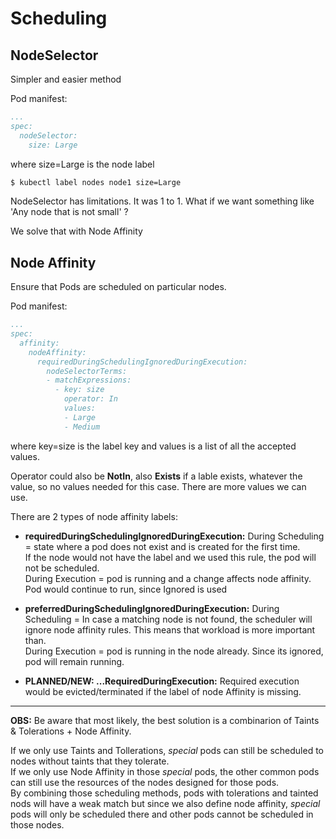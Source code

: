 # Scheduling

## **NodeSelector**

Simpler and easier method

Pod manifest:
```yaml
...
spec:
  nodeSelector:
    size: Large
```

where size=Large is the node label

```bash
$ kubectl label nodes node1 size=Large
```

NodeSelector has limitations. It was 1 to 1. What if we want something like 'Any node that is not small' ?

We solve that with Node Affinity

## **Node Affinity**

Ensure that Pods are scheduled on particular nodes.

Pod manifest:
```yaml
...
spec:
  affinity:
    nodeAffinity:
      requiredDuringSchedulingIgnoredDuringExecution:
        nodeSelectorTerms:
        - matchExpressions:
          - key: size
            operator: In
            values:
            - Large
            - Medium
```

where key=size is the label key and values is a list of all the accepted values.

Operator could also be **NotIn**, also **Exists** if a lable exists, whatever the value, so no values needed for this case. There are more values we can use.

There are 2 types of node affinity labels:
* **requiredDuringSchedulingIgnoredDuringExecution:**
During Scheduling = state where a pod does not exist and is created for the first time.  
If the node would not have the label and we used this rule, the pod will not be scheduled.  
During Execution = pod is running and a change affects node affinity. Pod would continue to run, since Ignored is used

* **preferredDuringSchedulingIgnoredDuringExecution:**
During Scheduling = In case a matching node is not found, the scheduler will ignore node affinity rules. This means that workload is more important than.  
During Execution = pod is running in the node already. Since its ignored, pod will remain running.

* **PLANNED/NEW: ...RequiredDuringExecution:** Required execution would be evicted/terminated if the label of node Affinity is missing.

___

**OBS:** Be aware that most likely, the best solution is a combinarion of Taints & Tolerations + Node Affinity.

If we only use Taints and Tollerations, _special_ pods can still be scheduled to nodes without taints that they tolerate.  
If we only use Node Affinity in those _special_ pods, the other common pods can still use the resources of the nodes designed for those pods.  
By combining those scheduling methods, pods with tolerations and tainted nods will have a weak match but since we also define node affinity, _special_ pods will only be scheduled there and other pods cannot be scheduled in those nodes.